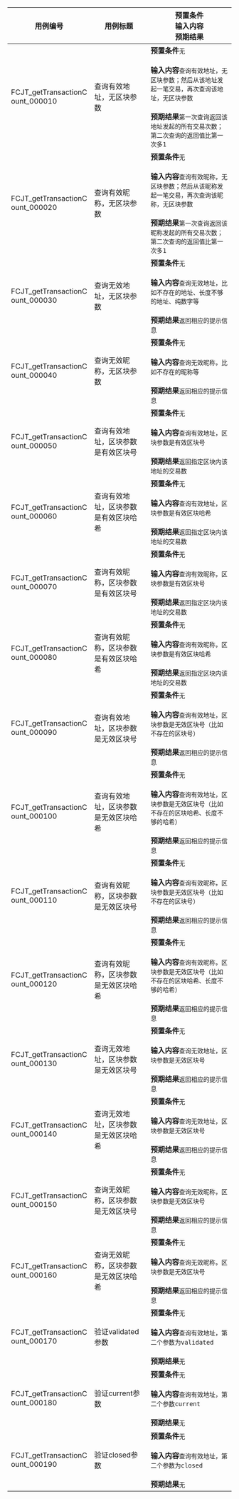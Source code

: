 |用例编号|用例标题|预置条件<br>输入内容<br>预期结果|
|----------------|----------------|----------------|
|FCJT_getTransactionC<br>ount_000010|查询有效地址，无区块参数|**预置条件**`无`<br><br>**输入内容**`查询有效地址，无区块参数；然后从该地址发起一笔交易，再次查询该地址，无区块参数`<br><br>**预期结果**`第一次查询返回该地址发起的所有交易次数；第二次查询的返回值比第一次多1`|
|FCJT_getTransactionC<br>ount_000020|查询有效昵称，无区块参数|**预置条件**`无`<br><br>**输入内容**`查询有效昵称，无区块参数；然后从该昵称发起一笔交易，再次查询该昵称，无区块参数`<br><br>**预期结果**`第一次查询返回该昵称发起的所有交易次数；第二次查询的返回值比第一次多1`|
|FCJT_getTransactionC<br>ount_000030|查询无效地址，无区块参数|**预置条件**`无`<br><br>**输入内容**`查询无效地址，比如不存在的地址、长度不够的地址、纯数字等`<br><br>**预期结果**`返回相应的提示信息`|
|FCJT_getTransactionC<br>ount_000040|查询无效昵称，无区块参数|**预置条件**`无`<br><br>**输入内容**`查询无效昵称，比如不存在的昵称等`<br><br>**预期结果**`返回相应的提示信息`|
|FCJT_getTransactionC<br>ount_000050|查询有效地址，区块参数是有效区块号|**预置条件**`无`<br><br>**输入内容**`查询有效地址，区块参数是有效区块号`<br><br>**预期结果**`返回指定区块内该地址的交易数`|
|FCJT_getTransactionC<br>ount_000060|查询有效地址，区块参数是有效区块哈希|**预置条件**`无`<br><br>**输入内容**`查询有效地址，区块参数是有效区块哈希`<br><br>**预期结果**`返回指定区块内该地址的交易数`|
|FCJT_getTransactionC<br>ount_000070|查询有效昵称，区块参数是有效区块号|**预置条件**`无`<br><br>**输入内容**`查询有效昵称，区块参数是有效区块号`<br><br>**预期结果**`返回指定区块内该地址的交易数`|
|FCJT_getTransactionC<br>ount_000080|查询有效昵称，区块参数是有效区块哈希|**预置条件**`无`<br><br>**输入内容**`查询有效昵称，区块参数是有效区块哈希`<br><br>**预期结果**`返回指定区块内该地址的交易数`|
|FCJT_getTransactionC<br>ount_000090|查询有效地址，区块参数是无效区块号|**预置条件**`无`<br><br>**输入内容**`查询有效地址，区块参数是无效区块号（比如不存在的区块号）`<br><br>**预期结果**`返回相应的提示信息`|
|FCJT_getTransactionC<br>ount_000100|查询有效地址，区块参数是无效区块哈希|**预置条件**`无`<br><br>**输入内容**`查询有效地址，区块参数是无效区块号（比如不存在的区块哈希、长度不够的哈希）`<br><br>**预期结果**`返回相应的提示信息`|
|FCJT_getTransactionC<br>ount_000110|查询有效昵称，区块参数是无效区块号|**预置条件**`无`<br><br>**输入内容**`查询有效昵称，区块参数是无效区块号（比如不存在的区块号）`<br><br>**预期结果**`返回相应的提示信息`|
|FCJT_getTransactionC<br>ount_000120|查询有效昵称，区块参数是无效区块哈希|**预置条件**`无`<br><br>**输入内容**`查询有效昵称，区块参数是无效区块号（比如不存在的区块哈希、长度不够的哈希）`<br><br>**预期结果**`返回相应的提示信息`|
|FCJT_getTransactionC<br>ount_000130|查询无效地址，区块参数是无效区块号|**预置条件**`无`<br><br>**输入内容**`查询无效地址，区块参数是无效区块号`<br><br>**预期结果**`返回相应的提示信息`|
|FCJT_getTransactionC<br>ount_000140|查询无效地址，区块参数是无效区块哈希|**预置条件**`无`<br><br>**输入内容**`查询无效地址，区块参数是无效区块号`<br><br>**预期结果**`返回相应的提示信息`|
|FCJT_getTransactionC<br>ount_000150|查询无效昵称，区块参数是无效区块号|**预置条件**`无`<br><br>**输入内容**`查询无效昵称，区块参数是无效区块号`<br><br>**预期结果**`返回相应的提示信息`|
|FCJT_getTransactionC<br>ount_000160|查询无效昵称，区块参数是无效区块哈希|**预置条件**`无`<br><br>**输入内容**`查询无效昵称，区块参数是无效区块号`<br><br>**预期结果**`返回相应的提示信息`|
|FCJT_getTransactionC<br>ount_000170|验证validated参数|**预置条件**`无`<br><br>**输入内容**`查询有效地址，第二个参数为validated`<br><br>**预期结果**`无`|
|FCJT_getTransactionC<br>ount_000180|验证current参数|**预置条件**`无`<br><br>**输入内容**`查询有效地址，第二个参数current`<br><br>**预期结果**`无`|
|FCJT_getTransactionC<br>ount_000190|验证closed参数|**预置条件**`无`<br><br>**输入内容**`查询有效地址，第二个参数为closed`<br><br>**预期结果**`无`|

